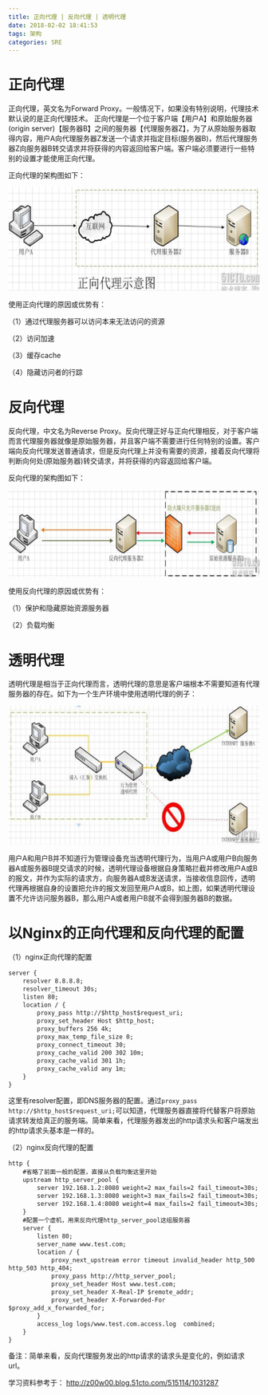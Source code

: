 ```yaml
---
title: 正向代理 | 反向代理 | 透明代理
date: 2018-02-02 18:41:53
tags: 架构
categories: SRE
---
```


# 正向代理

正向代理，英文名为Forward Proxy。一般情况下，如果没有特别说明，代理技术默认说的是正向代理技术。 正向代理是一个位于客户端【用户A】和原始服务器(origin server)【服务器B】之间的服务器【代理服务器Z】，为了从原始服务器取得内容，用户A向代理服务器Z发送一个请求并指定目标(服务器B)，然后代理服务器Z向服务器B转交请求并将获得的内容返回给客户端。客户端必须要进行一些特别的设置才能使用正向代理。

正向代理的架构图如下：

![](/images/proxy_1_1.png)

使用正向代理的原因或优势有：

（1）通过代理服务器可以访问本来无法访问的资源

（2）访问加速

（3）缓存cache

（4）隐藏访问者的行踪


# 反向代理

反向代理，中文名为Reverse Proxy。反向代理正好与正向代理相反，对于客户端而言代理服务器就像是原始服务器，并且客户端不需要进行任何特别的设置。客户端向反向代理发送普通请求，但是反向代理上并没有需要的资源，接着反向代理将判断向何处(原始服务器)转交请求，并将获得的内容返回给客户端。

反向代理的架构图如下：

![](/images/proxy_1_2.png)

使用反向代理的原因或优势有：

（1）保护和隐藏原始资源服务器

（2）负载均衡

# 透明代理

透明代理是相当于正向代理而言，透明代理的意思是客户端根本不需要知道有代理服务器的存在。如下为一个生产环境中使用透明代理的例子：

![](/images/proxy_1_3.png)

用户A和用户B并不知道行为管理设备充当透明代理行为，当用户A或用户B向服务器A或服务器B提交请求的时候，透明代理设备根据自身策略拦截并修改用户A或B的报文，并作为实际的请求方，向服务器A或B发送请求，当接收信息回传，透明代理再根据自身的设置把允许的报文发回至用户A或B，如上图，如果透明代理设置不允许访问服务器B，那么用户A或者用户B就不会得到服务器B的数据。

# 以Nginx的正向代理和反向代理的配置

（1）nginx正向代理的配置

```
server {
    resolver 8.8.8.8;
    resolver_timeout 30s;
    listen 80;
    location / {
        proxy_pass http://$http_host$request_uri;
        proxy_set_header Host $http_host;
        proxy_buffers 256 4k;
        proxy_max_temp_file_size 0;
        proxy_connect_timeout 30;
        proxy_cache_valid 200 302 10m;
        proxy_cache_valid 301 1h;
        proxy_cache_valid any 1m;
    }
}
```

这里有resolver配置，即DNS服务器的配置。通过`proxy_pass http://$http_host$request_uri;`可以知道，代理服务器直接将代替客户将原始请求转发给真正的服务端。简单来看，代理服务器发出的http请求头和客户端发出的http请求头基本是一样的。

（2）nginx反向代理的配置

```
http {
    #省略了前面一般的配置，直接从负载均衡这里开始
    upstream http_server_pool {
        server 192.168.1.2:8080 weight=2 max_fails=2 fail_timeout=30s;
        server 192.168.1.3:8080 weight=3 max_fails=2 fail_timeout=30s;
        server 192.168.1.4:8080 weight=4 max_fails=2 fail_timeout=30s;
    }
    #配置一个虚机，用来反向代理http_server_pool这组服务器
    server {
        listen 80;  
        server_name www.test.com;
        location / {
            proxy_next_upstream error timeout invalid_header http_500 http_503 http_404;
            proxy_pass http://http_server_pool;
            proxy_set_header Host www.test.com;
            proxy_set_header X-Real-IP $remote_addr;
            proxy_set_header X-Forwarded-For $proxy_add_x_forwarded_for;
        }
        access_log logs/www.test.com.access.log  combined;
    }
}
```

备注：简单来看，反向代理服务发出的http请求的请求头是变化的，例如请求url。


学习资料参考于：
http://z00w00.blog.51cto.com/515114/1031287

